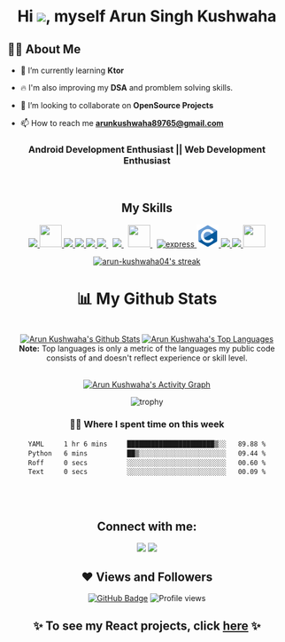 ### <h1 align="center">Hi <img src="https://raw.githubusercontent.com/MartinHeinz/MartinHeinz/master/wave.gif" width="30px">, myself Arun Singh Kushwaha

 ## 🙋‍♂️ About Me


- 🌱 I’m currently learning **Ktor**
 
- 🔥 I'm also improving my **DSA** and promblem solving skills.

- 👯 I’m looking to collaborate on **OpenSource Projects**

- 📫 How to reach me **arunkushwaha89765@gmail.com**

 ##### <h3 align="center"> Android Development Enthusiast || Web Development Enthusiast </h3>
 <br>
 <h2 align="center">My Skills</h2>
 <p align="center"> 
    <a href="https://reactjs.org/" target="_blank"> <img src="https://img.icons8.com/color/48/000000/react-native.png"/> </a> 
    <a href="https://developer.android.com/kotlin?gclid=CjwKCAjwieuGBhAsEiwA1Ly_nW2ZuKGIiJsDsmbeKVlBy5SyqUpNT9FL2kwL7HN3j2puwgnv9c-OABoCAaIQAvD_BwE&gclsrc=aw.ds" target="_blank"> <img src="https://cdn.worldvectorlogo.com/logos/kotlin-1.svg" width="40" height="40"/> </a>  
    <a href="https://developer.mozilla.org/en-US/docs/Web/JavaScript" target="_blank"> <img src="https://img.icons8.com/color/48/000000/javascript.png"/> </a> 
    <a href="https://www.w3.org/html/" target="_blank"> <img src="https://img.icons8.com/color/48/000000/html-5.png"/> </a> 
    <a href="https://www.w3schools.com/css/" target="_blank"> <img src="https://img.icons8.com/color/48/000000/css3.png"/> </a> 
    <a style="padding-right:8px;" href="https://nodejs.org" target="_blank"> <img src="https://img.icons8.com/color/48/000000/nodejs.png"/> </a> 
    <a style="padding-right:8px;" href="https://www.mysql.com/" target="_blank"> <img src="https://img.icons8.com/fluent/50/000000/mysql-logo.png"/> </a>
  <a style="padding-right:8px;" href="https://www.postgresql.org/" target="_blank"> <img src="https://www.vectorlogo.zone/logos/postgresql/postgresql-icon.svg" width="40" height="40"/> </a>
    <a href="" target="_blank"> <img src="https://cdn.worldvectorlogo.com/logos/c.svg" alt="express" width="40" height="40"/> </a>
  <a href="" target="_blank"> <img src="https://raw.githubusercontent.com/devicons/devicon/master/icons/c/c-original.svg" alt="express" width="40" height="40"/> </a>
    <a href="https://firebase.google.com/" target="_blank"> <img src="https://img.icons8.com/color/48/000000/firebase.png"/> </a> 
    <a href="https://git-scm.com/" target="_blank"> <img src="https://img.icons8.com/color/48/000000/git.png"/> </a> 
  <a href="https://www.figma.com/" target="_blank"> <img src="https://cdn.worldvectorlogo.com/logos/figma-1.svg" width="40" height="40"/> </a>  
</p>


 <p align="center">
    <a href="https://github.com/arun-kushwaha04/github-readme-streak-stats">
        <img title="🔥 Get streak stats for your profile at git.io/streak-stats" alt="arun-kushwaha04's streak" src="https://github-readme-streak-stats.herokuapp.com/?user=arun-kushwaha04&theme=black-ice&hide_border=true&stroke=0000&background=060A0CD0"/>
    </a>
</p>
 
<div align="center">
 
# 📊 My Github Stats

  <br/>
    <a href="https://github.com/arun-kushwaha04/github-readme-stats"><img alt="Arun Kushwaha's Github Stats" src="https://github-readme-stats.vercel.app/api?username=arun-kushwaha04&show_icons=true&count_private=true&theme=react&hide_border=true&bg_color=0D1117" /></a>
  <a href="https://github.com/arun-kushwaha04/github-readme-stats"><img alt="Arun Kushwaha's Top Languages" src="https://github-readme-stats.vercel.app/api/top-langs/?username=arun-kushwaha04&langs_count=8&count_private=true&layout=compact&theme=react&hide_border=true&bg_color=0D1117" /></a>
  <br/>
  <b>Note:</b> Top languages is only a metric of the languages my public code consists of and doesn't reflect experience or skill level.


<br/>
<br/>

<a href="https://github.com/arun-kushwaha04/github-readme-activity-graph"><img alt="Arun Kushwaha's Activity Graph" src="https://activity-graph.herokuapp.com/graph?username=arun-kushwaha04&bg_color=0D1117&color=5BCDEC&line=5BCDEC&point=FFFFFF&hide_border=true" /></a>

 ![trophy](https://github-profile-trophy.vercel.app/?username=arun-kushwaha04&row=1&no-bg=true)

 ### 👨‍💻 Where I spent time on this week
 <!--START_SECTION:waka-->

```txt
YAML     1 hr 6 mins     ██████████████████████▒░░   89.88 %
Python   6 mins          ██▒░░░░░░░░░░░░░░░░░░░░░░   09.44 %
Roff     0 secs          ░░░░░░░░░░░░░░░░░░░░░░░░░   00.60 %
Text     0 secs          ░░░░░░░░░░░░░░░░░░░░░░░░░   00.09 %
```

<!--END_SECTION:waka-->
 
<br/>
<br/>

## Connect with me:
<p align="left">

<a href = "https://www.linkedin.com/in/arun-singh-kushwaha-087652207/"><img src="https://img.icons8.com/fluent/48/000000/linkedin.png"/></a>
<a href = "https://www.facebook.com/profile.php?id=100057356125529"><img src="https://img.icons8.com/fluent/48/000000/facebook-new.png"/></a>


</p>
 
## ❤ Views and Followers
<a href="https://github.com/arun-kushwaha04?tab=followers"><img src="https://img.shields.io/github/followers/arun-kushwaha04?label=Followers&style=social" alt="GitHub Badge"></a>   ![Profile views](https://gpvc.arturio.dev/arun-kushwaha04)  

 
 
 
  ## ✨ To see my React projects, click <a href="https://github.com/arun-kushwaha04/React-Project.git">here</a> ✨</p>
  
<!--  ![Profile views](https://gpvc.arturio.dev/arun-kushwaha04)   -->
